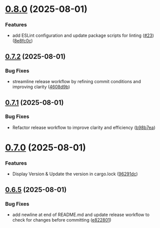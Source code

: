 # [0.8.0](https://github.com/hackthefutureofeducation/ketabak/compare/v0.7.2...v0.8.0) (2025-08-01)


### Features

* add ESLint configuration and update package scripts for linting ([#23](https://github.com/hackthefutureofeducation/ketabak/issues/23)) ([8e8fc0c](https://github.com/hackthefutureofeducation/ketabak/commit/8e8fc0c56833e12a149fcd13882f519189c2cb4b))



## [0.7.2](https://github.com/hackthefutureofeducation/ketabak/compare/v0.7.1...v0.7.2) (2025-08-01)


### Bug Fixes

* streamline release workflow by refining commit conditions and improving clarity ([4608d9b](https://github.com/hackthefutureofeducation/ketabak/commit/4608d9b2eb2578c40b9069a5bc714083b1415370))



## [0.7.1](https://github.com/hackthefutureofeducation/ketabak/compare/v0.7.0...v0.7.1) (2025-08-01)


### Bug Fixes

* Refactor release workflow to improve clarity and efficiency ([b98b7ea](https://github.com/hackthefutureofeducation/ketabak/commit/b98b7ea3a26d154e37a0e7a0f4871c64dca288fb))



# [0.7.0](https://github.com/hackthefutureofeducation/ketabak/compare/v0.6.5...v0.7.0) (2025-08-01)


### Features

* Display Version & Update the version in cargo.lock ([96291dc](https://github.com/hackthefutureofeducation/ketabak/commit/96291dc245a1e17727eba10af28286c7431d0cb2))



## [0.6.5](https://github.com/hackthefutureofeducation/ketabak/compare/v0.6.4...v0.6.5) (2025-08-01)


### Bug Fixes

* add newline at end of README.md and update release workflow to check for changes before committing ([e822801](https://github.com/hackthefutureofeducation/ketabak/commit/e822801cbc29f6a5aa4252f1a69d4715b448e7f8))



